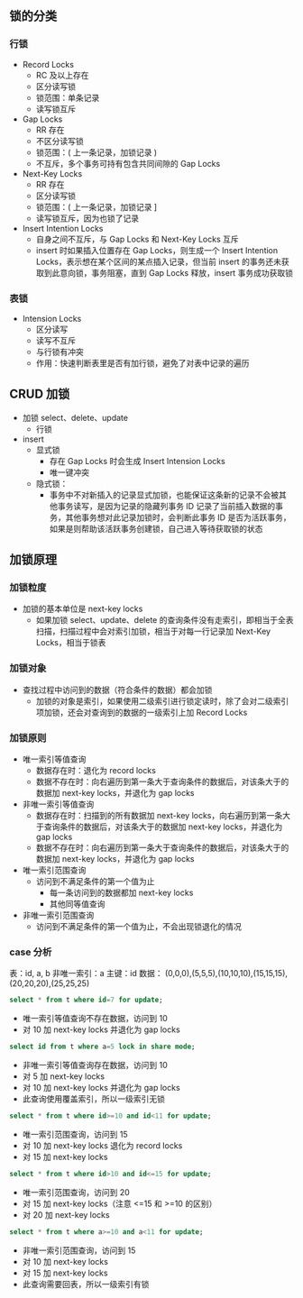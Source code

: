 ## 锁的分类

### 行锁

* Record Locks
	* RC 及以上存在
	* 区分读写锁
	* 锁范围：单条记录
	* 读写锁互斥
* Gap Locks
	* RR 存在
	* 不区分读写锁
	* 锁范围：( 上一条记录，加锁记录 )
	* 不互斥，多个事务可持有包含共同间隙的 Gap Locks
* Next-Key Locks
	* RR 存在
	* 区分读写锁
	* 锁范围：( 上一条记录，加锁记录 ]
	* 读写锁互斥，因为也锁了记录
* Insert Intention Locks
	* 自身之间不互斥，与 Gap Locks 和 Next-Key Locks 互斥
	* insert 时如果插入位置存在 Gap Locks，则生成一个 Insert Intention Locks，表示想在某个区间的某点插入记录，但当前 insert 的事务还未获取到此意向锁，事务阻塞，直到 Gap Locks 释放，insert 事务成功获取锁

### 表锁
	
* Intension Locks
	* 区分读写
	* 读写不互斥
	* 与行锁有冲突
	* 作用：快速判断表里是否有加行锁，避免了对表中记录的遍历
## CRUD 加锁

* 加锁 select、delete、update
	* 行锁
* insert
	* 显式锁
		* 存在 Gap Locks 时会生成 Insert Intension Locks
		* 唯一键冲突
	* 隐式锁：
		* 事务中不对新插入的记录显式加锁，也能保证这条新的记录不会被其他事务读写，是因为记录的隐藏列事务 ID 记录了当前插入数据的事务，其他事务想对此记录加锁时，会判断此事务 ID 是否为活跃事务，如果是则帮助该活跃事务创建锁，自己进入等待获取锁的状态


## 加锁原理
### 加锁粒度

* 加锁的基本单位是 next-key locks
	* 如果加锁 select、update、delete 的查询条件没有走索引，即相当于全表扫描，扫描过程中会对索引加锁，相当于对每一行记录加 Next-Key Locks，相当于锁表

### 加锁对象

* 查找过程中访问到的数据（符合条件的数据）都会加锁
	* 加锁的对象是索引，如果使用二级索引进行锁定读时，除了会对二级索引项加锁，还会对查询到的数据的一级索引上加 Record Locks

### 加锁原则

* 唯一索引等值查询
	* 数据存在时：退化为 record locks
	* 数据不存在时：向右遍历到第一条大于查询条件的数据后，对该条大于的数据加 next-key locks，并退化为 gap locks
* 非唯一索引等值查询
	* 数据存在时：扫描到的所有数据加 next-key locks，向右遍历到第一条大于查询条件的数据后，对该条大于的数据加 next-key locks，并退化为 gap locks
	* 数据不存在时：向右遍历到第一条大于查询条件的数据后，对该条大于的数据加 next-key locks，并退化为 gap locks
* 唯一索引范围查询
	* 访问到不满足条件的第一个值为止
		* 每一条访问到的数据都加 next-key locks
		* 其他同等值查询
* 非唯一索引范围查询
	* 访问到不满足条件的第一个值为止，不会出现锁退化的情况

### case 分析

表：id, a, b
非唯一索引：a
主键：id
数据：
(0,0,0),(5,5,5),(10,10,10),(15,15,15),(20,20,20),(25,25,25)

```sql
select * from t where id=7 for update;
```
* 唯一索引等值查询不存在数据，访问到 10
* 对 10 加 next-key locks 并退化为 gap locks

```sql
select id from t where a=5 lock in share mode;
```
* 非唯一索引等值查询存在数据，访问到 10
* 对 5 加 next-key locks
* 对 10 加 next-key locks 并退化为 gap locks
* 此查询使用覆盖索引，所以一级索引无锁

```sql
select * from t where id>=10 and id<11 for update;
```
* 唯一索引范围查询，访问到 15
* 对 10 加 next-key locks 退化为 record locks
* 对 15 加 next-key locks

```sql
select * from t where id>10 and id<=15 for update;
```
* 唯一索引范围查询，访问到 20
* 对 15 加 next-key locks（注意 <=15 和 >=10 的区别）
* 对 20 加 next-key locks

```sql
select * from t where a>=10 and a<11 for update;
```
* 非唯一索引范围查询，访问到 15
* 对 10 加 next-key locks
* 对 15 加 next-key locks
* 此查询需要回表，所以一级索引有锁